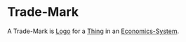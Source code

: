 # Trade-Mark

A Trade-Mark is [Logo](404.md) for a [Thing](60003.md) in an [Economics-System](130000017.md).
